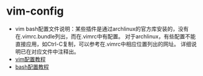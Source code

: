 # vim-config
- vim bash配置文件说明：某些插件是通过archlinux的官方库安装的，没有在.vimrc.bundle列出，而在.vimrc中有配置。
对于archlinux，有些配置不能直接应用，如Ctrl-C复制，可以参考在.vimrc中相应位置列出的网址。
详细说明已在对应文件中注释出。
- [vim配置教程](https://qjy981010.github.io/2017/12/22/vim-%E9%85%8D%E7%BD%AE/)
- [bash配置教程](https://qjy981010.github.io/2017/12/22/bash-%E9%85%8D%E7%BD%AE/)
